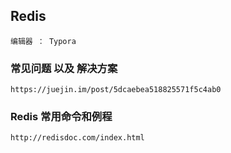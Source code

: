 ## Redis

	编辑器 ： Typora 

### 常见问题 以及 解决方案

	https://juejin.im/post/5dcaebea518825571f5c4ab0

### Redis 常用命令和例程

	http://redisdoc.com/index.html 